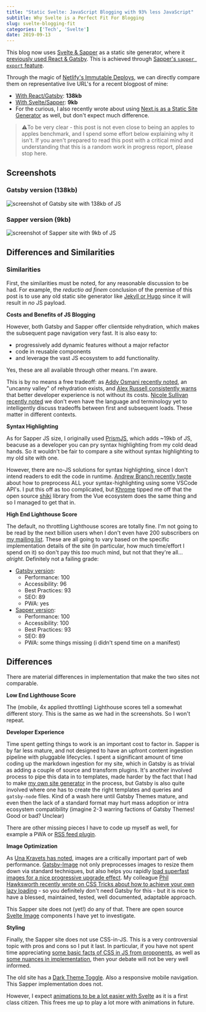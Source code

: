 ```yaml
---
title: "Static Svelte: JavaScript Blogging with 93% less JavaScript"
subtitle: Why Svelte is a Perfect Fit For Blogging
slug: svelte-blogging-fit
categories: ['Tech', 'Svelte']
date: 2019-09-13
---
```


This blog now uses [Svelte & Sapper](https://sapper.svelte.dev/) as a static site generator, where it [previously used React & Gatsby](https://5d7699e172ae430007210374--scout-videos-51664.netlify.com/writing/moving-to-novela). This is achieved through [Sapper's `sapper export` feature](https://sapper.svelte.dev/docs#sapper_export).

Through the magic of [Netlify's Immutable Deploys](https://www.netlify.com/blog/2018/10/05/netlify-and-the-functional-immutable-reactive-deploy/?utm_source=blog&utm_medium=swyxdotio&utm_campaign=devex), we can directly compare them on representative live URL's for a recent blogpost of mine:

- [With React/Gatsby](https://5d7699e172ae430007210374--scout-videos-51664.netlify.com/writing/netlify-redirects-i18n): **138kb**
- [With Svelte/Sapper](https://5d7c46e60da4524431f76aef--scout-videos-51664.netlify.com/writing/netlify-redirects-i18n/): **9kb**
- For the curious, I also recently wrote about using [Next.js as a Static Site Generator](https://scotch.io/@sw-yx/using-nextjs-as-a-static-site-generator-for-netlify) as well, but don't expect much difference.

> ⚠️To be very clear - this post is not even close to being an apples to apples benchmark, and I spend some effort below explaining why it isn't. If you aren't prepared to read this post with a critical mind and understanding that this is a random work in progress report, please stop here.

## Screenshots

### Gatsby version (138kb)

![screenshot of Gatsby site with 138kb of JS](./assets/sveltegatsby.jpeg)

### Sapper version (9kb)

![screenshot of Sapper site with 9kb of JS](./assets/sveltesvelte.jpeg)

## Differences and Similarities

### Similarities

First, the similarities must be noted, for any reasonable discussion to be had. For example, the *reductio ad finem* conclusion of the premise of this post is to use any old static site generator like [Jekyll or Hugo](https://www.staticgen.com/) since it will result in *no* JS payload.


**Costs and Benefits of JS Blogging**

However, both Gatsby and Sapper offer clientside rehydration, which makes the subsequent page navigation very fast. It is also easy to:
- progressively add dynamic features without a major refactor
- code in reusable components
- and leverage the vast JS ecosystem to add functionality. 

Yes, these are all available through other means. I'm aware.

This is by no means a free tradeoff: as [Addy Osmani recently noted](https://addyosmani.com/blog/rehydration/), an "uncanny valley" of rehydration exists, and [Alex Russell consistently warns](https://infrequently.org/2018/09/the-developer-experience-bait-and-switch/) that better developer experience is not without its costs. [Nicole Sullivan recently noted](https://www.youtube.com/watch?v=dvtfNpt75aA&t=2s) we don't even have the language and terminology yet to intelligently discuss tradeoffs between first and subsequent loads. These matter in different contexts.

**Syntax Highlighting**

As for Sapper JS size, I originally used [PrismJS](https://prismjs.com/), which adds ~19kb of JS, beacuse as a developer you can pry syntax highlighting from my cold dead hands. So it wouldn't be fair to compare a site without syntax highlighting to my old site with one.

However, there are no-JS solutions for syntax highlighting, since I don't intend readers to edit the code in runtime. [Andrew Branch recently twote](https://mobile.twitter.com/atcb/status/1158480783666888704) about how to preprocess ALL your syntax-highlighting using some VSCode API's. I put this off as too complicated, but [Khrome](https://khrome.dev) tipped me off that the open source [shiki](https://github.com/octref/shiki) library from the Vue ecosystem does the same thing and so I managed to get that in.

**High End Lighthouse Score**

The default, no throttling Lighthouse scores are totally fine. I'm not going to be read by the next billion users when I don't even have 200 subscribers on [my mailing list](https://tinyletter.com/swyx). These are all going to vary based on the specific implementation details of the site (in particular, how much time/effort I spend on it) so don't pay this *too* much mind, but not that they're all... *alright*. Definitely not a failing grade:

- [Gatsby version](https://5d7699e172ae430007210374--scout-videos-51664.netlify.com/writing/netlify-redirects-i18n):
  - Performance: 100
  - Accessibility: 96
  - Best Practices: 93
  - SEO: 89
  - PWA: yes
- [Sapper version](https://5d7c46e60da4524431f76aef--scout-videos-51664.netlify.com/writing/netlify-redirects-i18n/): 
  - Performance: 100
  - Accessibility: 100
  - Best Practices: 93
  - SEO: 89
  - PWA: some things missing (i didn't spend time on a manifest)

## Differences

There are material differences in implementation that make the two sites not comparable.

**Low End Lighthouse Score**

The (mobile, 4x applied throttling) Lighthouse scores tell a somewhat different story. This is the same as we had in the screenshots. So I won't repeat.

**Developer Experience**

Time spent getting things to work is an important cost to factor in. Sapper is by far less mature, and not designed to have an upfront content ingestion pipeline with pluggable lifecycles. I spent a significant amount of time coding up the markdown ingestion for my site, which in Gatsby is as trivial as adding a couple of source and transform plugins. It's another involved process to pipe this data in to templates, made harder by the fact that I had to make [my own site generator](https://npm.im/ssg) in the process, but Gatsby is also quite involved where one has to create the right templates and queries and `gatsby-node` files. Kind of a wash here until Gatsby Themes mature, and even then the lack of a standard format may hurt mass adoption or intra ecosystem compatibility (imagine 2-3 warring factions of Gatsby Themes! Good or bad? Unclear)

There are other missing pieces I have to code up myself as well, for example a PWA or [RSS feed plugin](https://twitter.com/Rich_Harris/status/1172869555611459584).

**Image Optimization**

As [Una Kravets has noted](https://mobile.twitter.com/Una/status/687690138550288384), images are a critically important part of web performance. [Gatsby-Image](https://www.gatsbyjs.org/packages/gatsby-image/) not only preprocesses images to resize them down via standard techniques, but also helps you rapidly [load superfast images for a nice progressive upgrade effect](https://using-gatsby-image.gatsbyjs.org/). My colleague [Phil Hawksworth recently wrote on CSS Tricks about how to achieve your own lazy loading](https://css-tricks.com/tips-for-rolling-your-own-lazy-loading/) - so you definitely don't need Gatsby for this - but it is nice to have a blessed, maintained, tested, well documented, adaptable approach.

This Sapper site does not (yet!) do any of that. There are open source [Svelte Image](https://svelte-image.matyunya.now.sh/) components I have yet to investigate.

**Styling**

Finally, the Sapper site does not use CSS-in-JS. This is a very controversial topic with pros and cons so I put it last. In particular, if you have not spent time appreciating [some basic facts of CSS in JS from proponents](https://mxstbr.com/thoughts/css-in-js/), as well as [some nuances in implementation](https://github.com/styled-components/styled-components/issues/2377), then your debate will not be very well informed.

The old site has a [Dark Theme Toggle](https://github.com/sw-yx/gatsby-theme-dev-blog/blob/master/packages/gatsby-theme-dev-blog/src/components/Header/ThemeToggler.js). Also a responsive mobile navigation. This Sapper implementation does not.

However, I expect [animations to be a lot easier with Svelte](https://svelte.dev/tutorial/animate) as it is a first class citizen. This frees me up to play a lot more with animations in future.